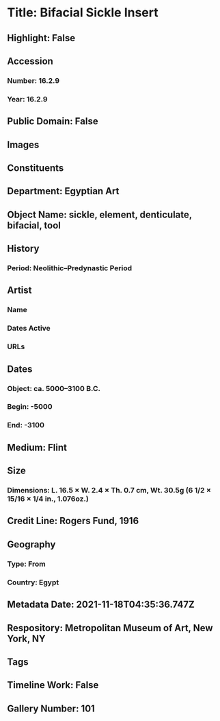 # Title: Bifacial Sickle Insert
## Highlight: False
## Accession
### Number: 16.2.9
### Year: 16.2.9
## Public Domain: False
## Images
## Constituents
## Department: Egyptian Art
## Object Name: sickle, element, denticulate, bifacial, tool
## History
### Period: Neolithic–Predynastic Period
## Artist
### Name
### Dates Active
### URLs
## Dates
### Object: ca. 5000–3100 B.C.
### Begin: -5000
### End: -3100
## Medium: Flint
## Size
### Dimensions: L. 16.5 × W. 2.4 × Th. 0.7 cm, Wt. 30.5g (6 1/2 × 15/16 × 1/4 in., 1.076oz.)
## Credit Line: Rogers Fund, 1916
## Geography
### Type: From
### Country: Egypt
## Metadata Date: 2021-11-18T04:35:36.747Z
## Respository: Metropolitan Museum of Art, New York, NY
## Tags
## Timeline Work: False
## Gallery Number: 101